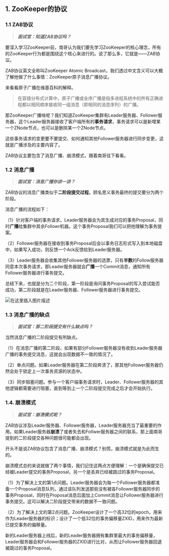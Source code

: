 ## 1. ZooKeeper的协议

### 1.1 ZAB协议

> ***面试官：知道ZAB协议吗？***

要深入学习ZooKeeper前，南哥认为我们要先学习ZooKeeper的核心理念，所有的ZooKeeper行为都是围绕这个核心来进行的。说了那么多，它就是——ZAB协议。

ZAB协议英文全称叫ZooKeeper Atomic Broadcast，我们透过中文含义可以大概了解他做了什么事情：ZooKeeper原子消息广播协议。

来看看原子广播在维基百科的解释。

> 在容错分布式计算中，原子广播或全序广播是指多进程系统中的所有正确进程都以相同顺序接收同一组消息（即相同的消息序列）的广播。

那ZooKeeper广播啥呢？我们知道ZooKeeper集群有Leader服务器、Follower服务器，这个Leader服务器接收了客户端所有的**事务请求**，事务请求可以是新增某一个ZNode节点，也可以是删除某一个ZNode节点。

这些事务请求的变更要不要提交、如何通知其他Follower服务器进行同步变更，这就是广播涉及的主要内容了。

ZAB协议主要包含了消息广播、崩溃模式，跟着南哥往下看看。

### 1.2 消息广播

> ***面试官：消息广播你讲一讲？***

ZAB协议的消息广播类似于**二阶段提交过程**。顾名思义事务最终的提交要分为两个阶段。

消息广播的流程如下：

（1）针对客户端的事务请求，Leader服务器会为其生成对应的事务Proposal，同时**广播**给集群中其余Followr机器。这个事务Proposal我们可以把他理解为事务提案。

（2）Follower服务器在接收到事务Proposal后会以事务日志形式写入到本地磁盘中，如果写入成功，则反馈一个Ack反馈给到Leader服务器。

（3）Leader服务器会收集其他Follower服务器的选票，只有**半数**的Follow服务器同意本次事务请求，那Leader服务器就会**广播**一个Commit消息，通知所有Follower服务器进行事务提交。

总结下来，也就是分为二个阶段，第一阶段是询问事务Proposal的写入尝试能否成功，第二阶段就是在Leader服务器、Follower服务器进行事务提交。

![在这里插入图片描述](https://img-blog.csdnimg.cn/direct/a87da78a39fd4096895b0b152c5a9c06.png#pic_center)

### 1.3 消息广播的缺点

> ***面试官：那二阶段提交有什么缺点吗？***

当然消息广播的二阶段提交有所缺点。

（1）在消息广播的第二阶段，如果有部分Follower服务器没有收到Leader服务器广播的事务提交消息，这就会出现数据不一致的情况了。

（2）单点问题。如果Leader服务器在第二阶段奔溃了，那其他Follower服务器仍然会处于锁定上一次事务资源的状态中。

（3）同步阻塞问题。参与一个客户端事务请求时，Leader、Follower服务器的其他逻辑都需要进行阻塞，直到等到上一个二阶段提交完成之后才会开始执行。

### 1.4. 崩溃模式

> ***面试官：崩溃模式呢？***

ZAB协议涉及Leader服务器、Follower服务器，Leader服务器充当了最重要的作用。如果Leader服务器**崩溃**了或者失去和Follwer服务器之间的联系，那上面南哥提到的二阶段提交各种问题很可能都会出现。

开头不是说ZAB协议包含了消息广播、崩溃模式？别慌，崩溃模式就是为此而生的。

崩溃模式总的来说就做了两个事情，我们记住这两点方便理解：一个是确保提交已经被Leader提交的事务Proposal，另一个是丢弃已经被跳过的事务Proposal。

（1）为了解决上文的第1点问题。Leader服务器会为每一个Follower服务器都准备一个Proposal消息队列，通过该队列发送那些没有被各Follower服务器同步的事务Proposal，同时在Proposal消息后面加上Commit消息让Follower服务器进行事务提交。这可以解决二阶段提交带来的数据不一致问题。

（2）为了解决上文的第2点问题。ZooKeeper设计了一个高32位的epoch，用来作为Leader服务器的标识；设计了一个低32位的事务偏移量ZXID，用来作为最新已提交事务的偏移量。

新的Leader服务器上线后，新的Leader服务器拥有集群里最大的事务偏移量，Leader服务器会和Follower服务器的ZXID进行比对，从而让Follower服务器回退被跳过的事务Proposal。